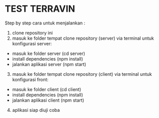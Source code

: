 # TEST TERRAVIN

Step by step cara untuk menjalankan : 
1. clone repository ini
2. masuk ke folder tempat clone repository (server) via terminal untuk konfigurasi server:
  - masuk ke folder server (cd server)
  - install dependencies (npm install)
  - jalankan aplikasi server (npm start)
3. masuk ke folder tempat clone repository (client) via terminal untuk konfigurasi front:
  - masuk ke folder client (cd client)
  - install dependencies (npm install)
  - jalankan aplikasi client (npm start)
4. aplikasi siap diuji coba
